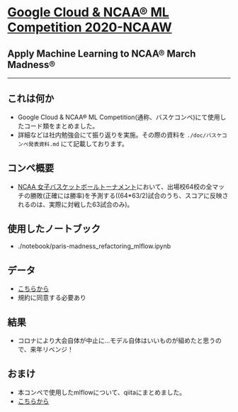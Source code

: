 # [Google Cloud & NCAA® ML Competition 2020-NCAAW](https://www.kaggle.com/c/google-cloud-ncaa-march-madness-2020-division-1-womens-tournament/data)
## Apply Machine Learning to NCAA® March Madness®
---
## これは何か
- Google Cloud & NCAA® ML Competition(通称、バスケコンペ)にて使用したコード類をまとめました。
- 詳細などは社内勉強会にて振り返りを実施。その際の資料を `./doc/バスケコンペ発表資料.md` にて記載しております。

## コンペ概要
- [NCAA 女子バスケットボールトーナメント](https://ja.wikipedia.org/wiki/NCAA%E5%A5%B3%E5%AD%90%E3%83%90%E3%82%B9%E3%82%B1%E3%83%83%E3%83%88%E3%83%9C%E3%83%BC%E3%83%AB%E3%83%88%E3%83%BC%E3%83%8A%E3%83%A1%E3%83%B3%E3%83%88)において、出場校64校の全マッチの勝敗(正確には勝率)を予測する((64*63/2)試合のうち、スコアに反映されるのは、実際に対戦した63試合のみ)。

## 使用したノートブック
- ./notebook/paris-madness_refactoring_mlflow.ipynb

## データ
- [こちらから](https://www.kaggle.com/c/google-cloud-ncaa-march-madness-2020-division-1-womens-tournament/data)
- 規約に同意する必要あり

## 結果
- コロナにより大会自体が中止に...モデル自体はいいものが組めたと思うので、来年リベンジ！


## おまけ
- 本コンペで使用したmlflowについて、qiitaにまとめました。
- [こちらから](https://qiita.com/shota-imazeki/items/e7b30cb58541bfab58d3)